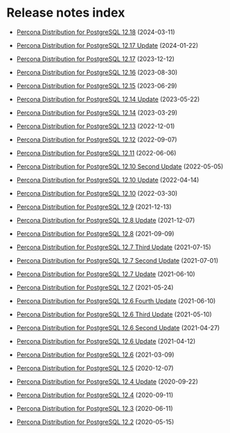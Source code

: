 # Release notes index

* [Percona Distribution for PostgreSQL 12.18](release-notes-v12.18.md) (2024-03-11)

* [Percona Distribution for PostgreSQL 12.17 Update](release-notes-v12.17.upd.md) (2024-01-22)

* [Percona Distribution for PostgreSQL 12.17](release-notes-v12.17.md) (2023-12-12)

* [Percona Distribution for PostgreSQL 12.16](release-notes-v12.16.md) (2023-08-30)

* [Percona Distribution for PostgreSQL 12.15](release-notes-v12.15.md) (2023-06-29)

* [Percona Distribution for PostgreSQL 12.14 Update](release-notes-v12.14.upd.md) (2023-05-22)

* [Percona Distribution for PostgreSQL 12.14](release-notes-v12.14.md) (2023-03-29)

* [Percona Distribution for PostgreSQL 12.13](release-notes-v12.13.md) (2022-12-01)

* [Percona Distribution for PostgreSQL 12.12](release-notes-v12.12.md) (2022-09-07)

* [Percona Distribution for PostgreSQL 12.11](release-notes-v12.11.md) (2022-06-06)

* [Percona Distribution for PostgreSQL 12.10 Second Update](release-notes-v12.10.upd2.md) (2022-05-05)

* [Percona Distribution for PostgreSQL 12.10 Update](release-notes-v12.10.upd.md) (2022-04-14)

* [Percona Distribution for PostgreSQL 12.10](release-notes-v12.10.md) (2022-03-30)

* [Percona Distribution for PostgreSQL 12.9](release-notes-v12.9.md) (2021-12-13)

* [Percona Distribution for PostgreSQL 12.8 Update](release-notes-v12.8.upd.md) (2021-12-07)

* [Percona Distribution for PostgreSQL 12.8](release-notes-v12.8.md) (2021-09-09)

* [Percona Distribution for PostgreSQL 12.7 Third Update](release-notes-v12.7.upd3.md) (2021-07-15)

* [Percona Distribution for PostgreSQL 12.7 Second Update](release-notes-v12.7.upd2.md) (2021-07-01)

* [Percona Distribution for PostgreSQL 12.7 Update](release-notes-v12.7.upd.md) (2021-06-10)

* [Percona Distribution for PostgreSQL 12.7](release-notes-v12.7.md) (2021-05-24)

* [Percona Distribution for PostgreSQL 12.6 Fourth Update](release-notes-v12.6.upd4.md) (2021-06-10)

* [Percona Distribution for PostgreSQL 12.6 Third Update](release-notes-v12.6.upd3.md) (2021-05-10)


* [Percona Distribution for PostgreSQL 12.6 Second Update](release-notes-v12.6.upd2.md) (2021-04-27)


* [Percona Distribution for PostgreSQL 12.6 Update](release-notes-v12.6.upd.md) (2021-04-12)


* [Percona Distribution for PostgreSQL 12.6](release-notes-v12.6.md) (2021-03-09)


* [Percona Distribution for PostgreSQL 12.5](release-notes-v12.5.md) (2020-12-07)


* [Percona Distribution for PostgreSQL 12.4 Update](release-notes-v12.4.upd.md) (2020-09-22)


* [Percona Distribution for PostgreSQL 12.4](release-notes-v12.4.md) (2020-09-11)


* [Percona Distribution for PostgreSQL 12.3](release-notes-v12.3.md) (2020-06-11)


* [Percona Distribution for PostgreSQL 12.2](release-notes-v12.2.md) (2020-05-15)
